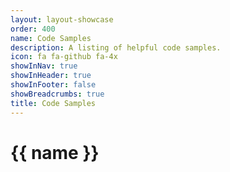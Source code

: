```yaml
---
layout: layout-showcase
order: 400
name: Code Samples
description: A listing of helpful code samples.
icon: fa fa-github fa-4x
showInNav: true
showInHeader: true
showInFooter: false
showBreadcrumbs: true
title: Code Samples
---
```


# {{ name }}
